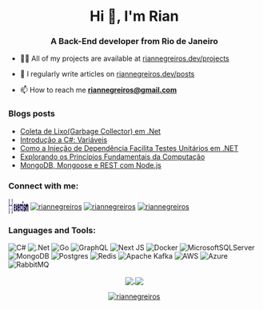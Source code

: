 <h1 align="center">Hi 👋, I'm Rian</h1>
<h3 align="center">A Back-End developer from Rio de Janeiro</h3>

- 👨‍💻 All of my projects are available at [riannegreiros.dev/projects](https://www.riannegreiros.dev/projects)

- 📝 I regularly write articles on [riannegreiros.dev/posts](https://www.riannegreiros.dev/posts)

- 📫 How to reach me **riannegreiros@gmail.com**

### Blogs posts
<!-- BLOG-POST-LIST:START -->
- [Coleta de Lixo&lpar;Garbage Collector&rpar; em .Net](https://www.riannegreiros.dev/posts/coleta-de-lixogarbage-collector-em-net)
- [Introdução a C#: Variáveis](https://www.riannegreiros.dev/posts/introducao-a-c-variaveis)
- [Como a Injeção de Dependência Facilita Testes Unitários em .NET](https://www.riannegreiros.dev/posts/como-a-injecao-de-dependencia-facilita-testes-unitarios-em-net)
- [Explorando os Princípios Fundamentais da Computação](https://www.riannegreiros.dev/posts/explorando-os-principios-fundamentais-da-computacao)
- [MongoDB, Mongoose e REST com Node.js](https://www.riannegreiros.dev/posts/mongodb-mongoose-e-rest-com-nodejs)
<!-- BLOG-POST-LIST:END -->

<h3 align="left">Connect with me:</h3>
<p align="left">
<a href="https://exercism.org/profiles/RianNegreiros" target="blank"><img align="center" src="./imgs/Exercism-logo.svg" alt="riannegreiros" height="30" width="40" /></a>
<a href="https://linkedin.com/in/riannegreiros" target="blank"><img align="center" src="https://raw.githubusercontent.com/rahuldkjain/github-profile-readme-generator/master/src/images/icons/Social/linked-in-alt.svg" alt="riannegreiros" height="30" width="40" /></a>
<a href="https://www.hackerrank.com/riannegreiros" target="blank"><img align="center" src="https://raw.githubusercontent.com/rahuldkjain/github-profile-readme-generator/master/src/images/icons/Social/hackerrank.svg" alt="riannegreiros" height="30" width="40" /></a>
<a href="https://www.leetcode.com/riannegreiros" target="blank"><img align="center" src="https://raw.githubusercontent.com/rahuldkjain/github-profile-readme-generator/master/src/images/icons/Social/leet-code.svg" alt="riannegreiros" height="30" width="40" /></a>
</p>

<h3 align="left">Languages and Tools:</h3>
<p align="left">
  
![C#](https://img.shields.io/badge/c%23-%23239120.svg?style=for-the-badge&logo=c-sharp&logoColor=white)
![.Net](https://img.shields.io/badge/.NET-5C2D91?style=for-the-badge&logo=.net&logoColor=white)
![Go](https://img.shields.io/badge/go-%2300ADD8.svg?style=for-the-badge&logo=go&logoColor=white)
![GraphQL](https://img.shields.io/badge/-GraphQL-E10098?style=for-the-badge&logo=graphql&logoColor=white)
![Next JS](https://img.shields.io/badge/Next-black?style=for-the-badge&logo=next.js&logoColor=white)
![Docker](https://img.shields.io/badge/docker-%230db7ed.svg?style=for-the-badge&logo=docker&logoColor=white)
![MicrosoftSQLServer](https://img.shields.io/badge/Microsoft%20SQL%20Server-CC2927?style=for-the-badge&logo=microsoft%20sql%20server&logoColor=white)
![MongoDB](https://img.shields.io/badge/MongoDB-%234ea94b.svg?style=for-the-badge&logo=mongodb&logoColor=white)
![Postgres](https://img.shields.io/badge/postgres-%23316192.svg?style=for-the-badge&logo=postgresql&logoColor=white)
![Redis](https://img.shields.io/badge/redis-%23DD0031.svg?style=for-the-badge&logo=redis&logoColor=white)
![Apache Kafka](https://img.shields.io/badge/Apache%20Kafka-000?style=for-the-badge&logo=apachekafka)
![AWS](https://img.shields.io/badge/AWS-%23FF9900.svg?style=for-the-badge&logo=amazon-aws&logoColor=white)
![Azure](https://img.shields.io/badge/azure-%230072C6.svg?style=for-the-badge&logo=microsoftazure&logoColor=white)
![RabbitMQ](https://img.shields.io/badge/Rabbitmq-FF6600?style=for-the-badge&logo=rabbitmq&logoColor=white)
</p>

<p align="center">
  <a href="https://github.com/anuraghazra/github-readme-stats">
  <img height=200 align="center" src="https://github-readme-stats-orpin-rho.vercel.app/api?username=RianNegreiros&show_icons=true&theme=dracula&hide_border=true" />
</a>
<a href="https://github.com/anuraghazra/convoychat">
  <img height=200 align="center" src="https://github-readme-stats.vercel.app/api/top-langs?username=RianNegreiros&layout=compact&langs_count=8&card_width=320&theme=dracula&hide_border=true" />
</a>
</p>

<p align="center"> <a href="https://github.com/DenverCoder1/github-readme-streak-stats"><img src="https://github-readme-streak-stats-ecru.vercel.app?user=RianNegreiros&theme=dracula&hide_border=true" alt="riannegreiros" /></a> </p>

<!---
<p align="center"> <a href="https://github.com/ryo-ma/github-profile-trophy"><img src="https://github-profile-trophy.vercel.app/?username=RianNegreiros&column=-1&margin-w=15&margin-h=15&theme=dracula&no-frame=true" alt="riannegreiros" /></a> </p>
--->

<!---
<p align="center"> <img src="https://komarev.com/ghpvc/?username=Riannegreiros&label=Profile%20views&color=blueviolet&style=for-the-badge" alt="riannegreiros" /> </p>
-->
